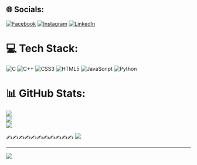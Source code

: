 
## 🌐 Socials:
[![Facebook](https://img.shields.io/badge/Facebook-%231877F2.svg?logo=Facebook&logoColor=white)](https://facebook.com/jach12984000) [![Instagram](https://img.shields.io/badge/Instagram-%23E4405F.svg?logo=Instagram&logoColor=white)](https://instagram.com/_kaustavv_) [![LinkedIn](https://img.shields.io/badge/LinkedIn-%230077B5.svg?logo=linkedin&logoColor=white)](https://linkedin.com/in/KaustavLaskar) 

# 💻 Tech Stack:
![C](https://img.shields.io/badge/c-%2300599C.svg?style=for-the-badge&logo=c&logoColor=white) ![C++](https://img.shields.io/badge/c++-%2300599C.svg?style=for-the-badge&logo=c%2B%2B&logoColor=white) ![CSS3](https://img.shields.io/badge/css3-%231572B6.svg?style=for-the-badge&logo=css3&logoColor=white) ![HTML5](https://img.shields.io/badge/html5-%23E34F26.svg?style=for-the-badge&logo=html5&logoColor=white) ![JavaScript](https://img.shields.io/badge/javascript-%23323330.svg?style=for-the-badge&logo=javascript&logoColor=%23F7DF1E) ![Python](https://img.shields.io/badge/python-3670A0?style=for-the-badge&logo=python&logoColor=ffdd54)
# 📊 GitHub Stats:
![](https://github-readme-stats.vercel.app/api?username=KaustavLaskar&theme=dark&hide_border=false&include_all_commits=true&count_private=false)<br/>
![](https://github-readme-streak-stats.herokuapp.com/?user=KaustavLaskar&theme=dark&hide_border=false)<br/>
![](https://github-readme-stats.vercel.app/api/top-langs/?username=KaustavLaskar&theme=dark&hide_border=false&include_all_commits=true&count_private=false&layout=compact)

✍️✍️✍️✍️✍️✍️✍️✍️✍️✍️✍️
![](https://quotes-github-readme.vercel.app/api?type=horizontal&theme=radical)

---
[![](https://visitcount.itsvg.in/api?id=KaustavLaskar&icon=0&color=0)](https://visitcount.itsvg.in)

<!-- Proudly created with GPRM ( https://gprm.itsvg.in ) -->
